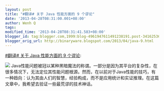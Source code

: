 ```yaml
---
layout: post
title: "#翻译# 关于 Java 性能方面的 9 个谬论"
date: '2013-04-28T08:31:00.001+08:00'
author: Wenh Q
tags:
modified_time: '2013-04-28T08:31:41.583+08:00'
blogger_id: tag:blogger.com,1999:blog-4961947611491238191.post-3416253683751132901
blogger_orig_url: http://binaryware.blogspot.com/2013/04/java-9.html
---
```


[#翻译# 关于 Java 性能方面的 9
个谬论](http://www.oschina.net/translate/9_fallacies_java_performance):

![](http://static.oschina.net/uploads/space/2013/0425/083714_Kggq_12.jpg)
Java性能问题被冠以某种黑暗魔法的称谓。一部分是因为其平台的复杂性，在很多情况下，无法定位其性能问题根源。然而，在以前对于Java性能的技巧，有一种趋向：认为其由人们的智慧，经验构成，而不是应用统计和实证推理。在这篇文章中，我希望去验证一些最荒谬的技术神话。
